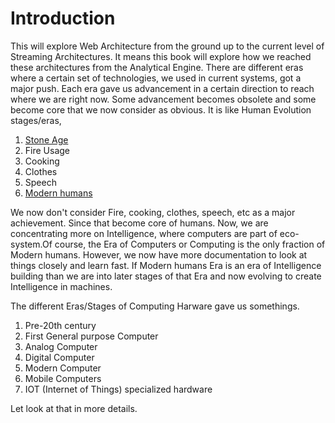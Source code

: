 # Introduction
This will explore Web Architecture from the ground up to the current level of Streaming Architectures. It means this book will explore how we reached these architectures from the Analytical Engine. There are different eras where a certain set of technologies, we used in current systems, got a major push. Each era gave us advancement in a certain direction to reach where we are right now. Some advancement becomes obsolete and some become core that we now consider as obvious. It is like Human Evolution stages/eras,

 1. [Stone Age](https://en.wikipedia.org/wiki/Stone_Age#Beginning_of_the_Stone_Age)
 2. Fire Usage
 3. Cooking
 4. Clothes
 5. Speech
 6. [Modern humans](https://en.wikipedia.org/wiki/Behavioral_modernity)

We now don't consider Fire, cooking, clothes, speech, etc as a major achievement. Since that become core of humans. Now, we are concentrating more on Intelligence, where computers are part of eco-system.Of course, the Era of Computers or Computing is the only fraction of Modern humans. However, we now have more documentation to look at things closely and learn fast. If Modern humans Era is an era of Intelligence building than we are into later stages of that Era and now evolving to create Intelligence in machines. 

The different Eras/Stages of Computing Harware gave us somethings. 

 1. Pre-20th century
 2. First General purpose Computer
 3. Analog Computer
 4. Digital Computer 
 5. Modern Computer
 6. Mobile Computers
 7. IOT (Internet of Things) specialized hardware

Let look at that in more details.
<!--stackedit_data:
eyJwcm9wZXJ0aWVzIjoiZXh0ZW5zaW9uczpcbiAgcHJlc2V0Oi
BnZm1cbiIsImhpc3RvcnkiOlstMTgyNDQ1MTE0NywtMTQwNjMx
MzQ5MCwtNjY4NjA2NzQ3LC0xMjM4ODAxODEzLDE0ODgwMTc2MD
UsLTIxMjc5NzgzMDIsNzQxNjAzMjgyLC02MjY5ODIxM119
-->